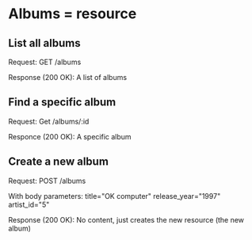 # Albums = resource

## List all albums

Request:
GET /albums

Response (200 OK):
A list of albums

## Find a specific album

Request:
Get /albums/:id

Responce (200 OK):
A specific album

## Create a new album

Request:
POST /albums

With body parameters:
    title="OK computer"
    release_year="1997"
    artist_id="5"

Response (200 OK):
No content, just creates the new resource (the new album)
